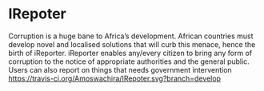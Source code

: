 # IRepoter
Corruption is a huge bane to Africa’s development. African countries must develop novel and localised solutions that will curb this menace, hence the birth of iReporter. iReporter enables any/every citizen to bring any form of corruption to the notice of appropriate authorities and the general public. Users can also report on things that needs government intervention
https://travis-ci.org/Amoswachira/IRepoter.svg?branch=develop
